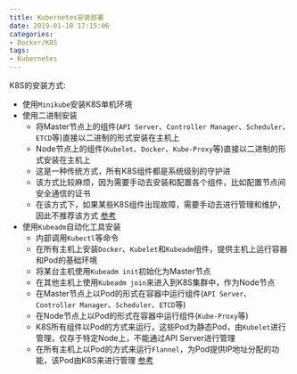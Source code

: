 ```yaml
---
title: Kubernetes安装部署
date: 2019-01-18 17:15:06
categories: 
- Docker/K8S
tags: 
- Kubernetes
---
```


K8S的安装方式:

- 使用`Minikube`安装K8S单机环境
- 使用二进制安装
  - 将Master节点上的组件(`API Server`、`Controller Manager`、`Scheduler`、`ETCD`等)直接以二进制的形式安装在主机上
  - Node节点上的组件(`Kubelet`、`Docker`、`Kube-Proxy`等)直接以二进制的形式安装在主机上
  - 这是一种传统方式，所有K8S组件都是系统级别的守护进
  - 该方式比较麻烦，因为需要手动去安装和配置各个组件，比如配置节点间安全通信的证书
  - 在该方式下，如果某些K8S组件出现故障，需要手动去进行管理和维护，因此不推荐该方式
[参考](https://github.com/opsnull/follow-me-install-kubernetes-cluster)
- 使用`Kubeadm`自动化工具安装
  - 内部调用`Kubectl`等命令
  - 在所有主机上安装`Docker`、`Kubelet`和`Kubeadm`组件，提供主机上运行容器和Pod的基础环境
  - 将某台主机使用`Kubeadm init`初始化为Master节点
  - 在其他主机上使用`Kubeadm join`来进入到K8S集群中，作为Node节点
  - 在Master节点上以Pod的形式在容器中运行组件(`API Server`、`Controller Manager`、`Scheduler`、`ETCD`等)
  - 在Node节点上以Pod的形式在容器中运行组件(`Kube-Proxy`等)
  - K8S所有组件以Pod的方式来运行，这些Pod为静态Pod，由`Kubelet`进行管理，仅存于特定Node上，不能通过API Server进行管理
  - 在所有主机上以Pod的方式来运行`Flannel`，为Pod提供IP地址分配的功能，该Pod由K8S来进行管理
[参考](https://github.com/kubernetes/kubeadm/blob/master/docs/design/design_v1.10.md)